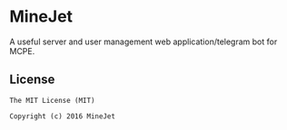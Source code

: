 # MineJet

A useful server and user management web application/telegram bot for MCPE.

## License

``` license
The MIT License (MIT)

Copyright (c) 2016 MineJet
```

